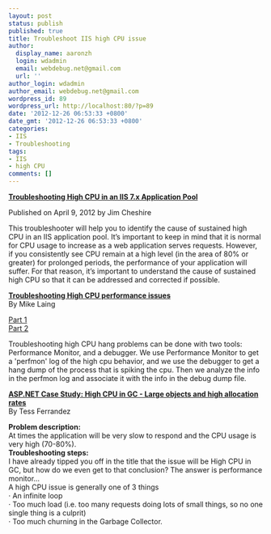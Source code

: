 ```yaml
---
layout: post
status: publish
published: true
title: Troubleshoot IIS high CPU issue
author:
  display_name: aaronzh
  login: wdadmin
  email: webdebug.net@gmail.com
  url: ''
author_login: wdadmin
author_email: webdebug.net@gmail.com
wordpress_id: 89
wordpress_url: http://localhost:80/?p=89
date: '2012-12-26 06:53:33 +0800'
date_gmt: '2012-12-26 06:53:33 +0800'
categories:
- IIS
- Troubleshooting
tags:
- IIS
- high CPU
comments: []
---
```

<p><strong><a href="http://www.iis.net/learn/troubleshoot/performance-issues/troubleshooting-high-cpu-in-an-iis-7x-application-pool" target="_blank">Troubleshooting High CPU in an IIS 7.x Application Pool</a></strong></p>
<p>Published on April 9, 2012 by Jim Cheshire</p>
<p>This troubleshooter will help you to identify the cause of sustained high CPU in an IIS application pool. It&rsquo;s important to keep in mind that it is normal for CPU usage to increase as a web application serves requests. However, if you consistently see CPU remain at a high level (in the area of 80% or greater) for prolonged periods, the performance of your application will suffer. For that reason, it&rsquo;s important to understand the cause of sustained high CPU so that it can be addressed and corrected if possible.</p>
<!--more-->
<p><a href="http://blogs.msdn.com/b/mike/archive/2007/12/06/troubleshooting-high-cpu-performance-issues.aspx" target="_blank"><strong>Troubleshooting High CPU performance issues</strong></a><br />
By Mike Laing</p>
<p><a href="http://blogs.msdn.com/b/mike/archive/2007/12/06/troubleshooting-high-cpu-performance-issues.aspx" target="_blank">Part 1</a><br />
<a href="http://blogs.msdn.com/b/mike/archive/2008/02/26/troubleshooting-high-cpu-performance-issues-part-2.aspx" target="_blank">Part 2</a></p>
<p>Troubleshooting high CPU hang problems can be done with two tools: Performance Monitor, and a debugger. We use Performance Monitor to get a 'perfmon' log of the high cpu behavior, and we use the debugger to get a hang dump of the process that is spiking the cpu. Then we analyze the info in the perfmon log and associate it with the info in the debug dump file.</p>
<p><a href="http://blogs.msdn.com/b/tess/archive/2006/06/22/asp-net-case-study-high-cpu-in-gc-large-objects-and-high-allocation-rates.aspx" target="_blank"><strong>ASP.NET Case Study: High CPU in GC - Large objects and high allocation rates</strong></a><br />
By Tess Ferrandez</p>
<p><strong>Problem description:</strong><br />
At times the application will be very slow to respond and the CPU usage is very high (70-80%).<br />
<strong>Troubleshooting steps:</strong><br />
I have already tipped you off in the title that the issue will be High CPU in GC, but how do we even get to that conclusion? The answer is performance monitor...<br />
A high CPU issue is generally one of 3 things<br />
&middot; An infinite loop<br />
&middot; Too much load (i.e. too many requests doing lots of small things, so no one single thing is a culprit)<br />
&middot; Too much churning in the Garbage Collector.</p>
<p>&nbsp;</p>
